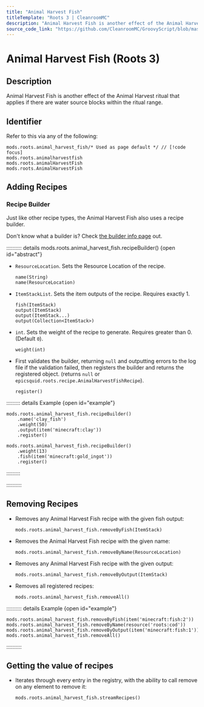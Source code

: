 ```yaml
---
title: "Animal Harvest Fish"
titleTemplate: "Roots 3 | CleanroomMC"
description: "Animal Harvest Fish is another effect of the Animal Harvest ritual that applies if there are water source blocks within the ritual range."
source_code_link: "https://github.com/CleanroomMC/GroovyScript/blob/master/src/main/java/com/cleanroommc/groovyscript/compat/mods/roots/AnimalHarvestFish.java"
---
```


# Animal Harvest Fish (Roots 3)

## Description

Animal Harvest Fish is another effect of the Animal Harvest ritual that applies if there are water source blocks within the ritual range.

## Identifier

Refer to this via any of the following:

```groovy:no-line-numbers {1}
mods.roots.animal_harvest_fish/* Used as page default */ // [!code focus]
mods.roots.animalharvestfish
mods.roots.animalHarvestFish
mods.roots.AnimalHarvestFish
```


## Adding Recipes

### Recipe Builder

Just like other recipe types, the Animal Harvest Fish also uses a recipe builder.

Don't know what a builder is? Check [the builder info page](../../groovy/builder.md) out.

:::::::::: details mods.roots.animal_harvest_fish.recipeBuilder() {open id="abstract"}
- `ResourceLocation`. Sets the Resource Location of the recipe.

    ```groovy:no-line-numbers
    name(String)
    name(ResourceLocation)
    ```

- `ItemStackList`. Sets the item outputs of the recipe. Requires exactly 1.

    ```groovy:no-line-numbers
    fish(ItemStack)
    output(ItemStack)
    output(ItemStack...)
    output(Collection<ItemStack>)
    ```

- `int`. Sets the weight of the recipe to generate. Requires greater than 0. (Default `0`).

    ```groovy:no-line-numbers
    weight(int)
    ```

- First validates the builder, returning `null` and outputting errors to the log file if the validation failed, then registers the builder and returns the registered object. (returns `null` or `epicsquid.roots.recipe.AnimalHarvestFishRecipe`).

    ```groovy:no-line-numbers
    register()
    ```

::::::::: details Example {open id="example"}
```groovy:no-line-numbers
mods.roots.animal_harvest_fish.recipeBuilder()
    .name('clay_fish')
    .weight(50)
    .output(item('minecraft:clay'))
    .register()

mods.roots.animal_harvest_fish.recipeBuilder()
    .weight(13)
    .fish(item('minecraft:gold_ingot'))
    .register()
```

:::::::::

::::::::::

## Removing Recipes

- Removes any Animal Harvest Fish recipe with the given fish output:

    ```groovy:no-line-numbers
    mods.roots.animal_harvest_fish.removeByFish(ItemStack)
    ```

- Removes the Animal Harvest Fish recipe with the given name:

    ```groovy:no-line-numbers
    mods.roots.animal_harvest_fish.removeByName(ResourceLocation)
    ```

- Removes any Animal Harvest Fish recipe with the given output:

    ```groovy:no-line-numbers
    mods.roots.animal_harvest_fish.removeByOutput(ItemStack)
    ```

- Removes all registered recipes:

    ```groovy:no-line-numbers
    mods.roots.animal_harvest_fish.removeAll()
    ```

:::::::::: details Example {open id="example"}
```groovy:no-line-numbers
mods.roots.animal_harvest_fish.removeByFish(item('minecraft:fish:2'))
mods.roots.animal_harvest_fish.removeByName(resource('roots:cod'))
mods.roots.animal_harvest_fish.removeByOutput(item('minecraft:fish:1'))
mods.roots.animal_harvest_fish.removeAll()
```

::::::::::

## Getting the value of recipes

- Iterates through every entry in the registry, with the ability to call remove on any element to remove it:

    ```groovy:no-line-numbers
    mods.roots.animal_harvest_fish.streamRecipes()
    ```
